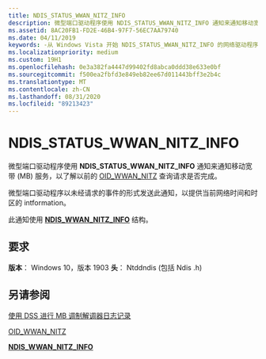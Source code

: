 ```yaml
---
title: NDIS_STATUS_WWAN_NITZ_INFO
description: 微型端口驱动程序使用 NDIS_STATUS_WWAN_NITZ_INFO 通知来通知移动宽带 (MB) 服务，以了解以前的 OID_WWAN_NITZ 查询请求是否完成。
ms.assetid: 8AC20FB1-FD2E-46B4-97F7-56EC7AA79740
ms.date: 04/11/2019
keywords: -从 Windows Vista 开始 NDIS_STATUS_WWAN_NITZ_INFO 的网络驱动程序
ms.localizationpriority: medium
ms.custom: 19H1
ms.openlocfilehash: 0e3a382fa4447d99402fd8abca0ddd38e633e0bf
ms.sourcegitcommit: f500ea2fbfd3e849eb82ee67d011443bff3e2b4c
ms.translationtype: MT
ms.contentlocale: zh-CN
ms.lasthandoff: 08/31/2020
ms.locfileid: "89213423"
---
```

# <a name="ndis_status_wwan_nitz_info"></a>NDIS_STATUS_WWAN_NITZ_INFO

微型端口驱动程序使用 **NDIS_STATUS_WWAN_NITZ_INFO** 通知来通知移动宽带 (MB) 服务，以了解以前的 [OID_WWAN_NITZ](oid-wwan-nitz.md) 查询请求是否完成。

微型端口驱动程序以未经请求的事件的形式发送此通知，以提供当前网络时间和时区的 intformation。

此通知使用 [**NDIS_WWAN_NITZ_INFO**](/windows-hardware/drivers/ddi/ndiswwan/ns-ndiswwan-_ndis_wwan_nitz_info) 结构。

## <a name="requirements"></a>要求

**版本**： Windows 10，版本 1903 **头**： Ntddndis (包括 Ndis .h) 

## <a name="see-also"></a>另请参阅

[使用 DSS 进行 MB 调制解调器日志记录](mb-modem-logging-with-dss.md)

[OID_WWAN_NITZ](oid-wwan-nitz.md)

[**NDIS_WWAN_NITZ_INFO**](/windows-hardware/drivers/ddi/ndiswwan/ns-ndiswwan-_ndis_wwan_nitz_info)